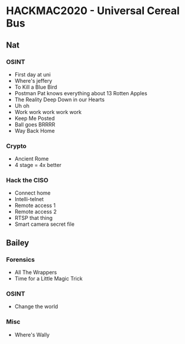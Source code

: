 # HACKMAC2020 - Universal Cereal Bus

## Nat

### OSINT

- First day at uni
- Where's jeffery
- To Kill a Blue Bird
- Postman Pat knows everything about 13 Rotten Apples
- The Reality Deep Down in our Hearts
- Uh oh
- Work work work work work
- Keep Me Posted
- Ball goes BRRRR
- Way Back Home

### Crypto

- Ancient Rome
- 4 stage = 4x better

### Hack the CISO

- Connect home
- Intelli-telnet
- Remote access 1
- Remote access 2
- RTSP that thing
- Smart camera secret file


## Bailey

### Forensics

- All The Wrappers
- Time for a Little Magic Trick

### OSINT

- Change the world

### Misc

- Where's Wally